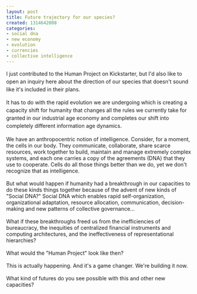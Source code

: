 ```yaml
---
layout: post
title: Future trajectory for our species?
created: 1314642008
categories:
- social dna
- new economy
- evolution
- currencies
- collective intelligence
---
```

<p><span style="line-height: 1.5;">I just contributed to the Human Project on Kickstarter, but I'd also like to open an inquiry here about the direction of our species that doesn't sound like it's included in their plans.</span></p><div><span style="line-height: 1.5;">It has to do with the rapid evolution we are undergoing which is creating a capacity shift for humanity that changes all the rules we currently take for granted in our industrial age economy and completes our shift into completely different information age dynamics.</span></div><div>&nbsp;</div><div>We have an anthropocentric notion of intelligence. Consider, for a moment, the cells in our body. They communicate, collaborate, share scarce resources, work together to build, maintain and manage extremely complex systems, and each one carries a copy of the agreements (DNA) that they use to cooperate. Cells do all those things better than we do, yet we don't recognize that as intelligence.&nbsp;</div><div>&nbsp;</div><div>But what would happen if humanity had a breakthrough in our capacities to do these kinds things together because of the advent of new kinds of "Social DNA?" Social DNA which enables rapid self-organization, organizational adaptation, resource allocation, communication, decision-making and new patterns of collective governance...</div><div>&nbsp;</div><div>What if these breakthroughs freed us from the inefficiencies of bureaucracy, the inequities of centralized financial instruments and computing architectures, and the ineffectiveness of representational hierarchies?</div><div>&nbsp;</div><div>What would the "Human Project" look like then?&nbsp;</div><div>&nbsp;</div><div>This is actually happening. And it's a game changer. We're building it now.</div><div>&nbsp;</div><div>What kind of futures do you see possible with this and other new capacities?</div>
